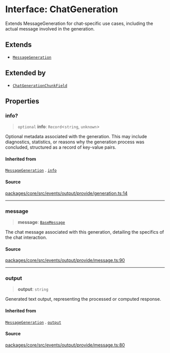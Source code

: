 # Interface: ChatGeneration

Extends MessageGeneration for chat-specific use cases, including the actual message involved in the generation.

## Extends

- [`MessageGeneration`](MessageGeneration.md)

## Extended by

- [`ChatGenerationChunkField`](ChatGenerationChunkField.md)

## Properties

### info?

> `optional` **info**: `Record`\<`string`, `unknown`\>

Optional metadata associated with the generation. This may include diagnostics, statistics,
or reasons why the generation process was concluded, structured as a record of key-value pairs.

#### Inherited from

[`MessageGeneration`](MessageGeneration.md) . [`info`](MessageGeneration.md#info)

#### Source

[packages/core/src/events/output/provide/generation.ts:14](https://github.com/VictorS67/encre/blob/c09849eb59af073bf23be826a912f2ba4f635f93/packages/core/src/events/output/provide/generation.ts#L14)

***

### message

> **message**: [`BaseMessage`](../../../../input/load/msgs/base/classes/BaseMessage.md)

The chat message associated with this generation, detailing the specifics of the chat interaction.

#### Source

[packages/core/src/events/output/provide/message.ts:90](https://github.com/VictorS67/encre/blob/c09849eb59af073bf23be826a912f2ba4f635f93/packages/core/src/events/output/provide/message.ts#L90)

***

### output

> **output**: `string`

Generated text output, representing the processed or computed response.

#### Inherited from

[`MessageGeneration`](MessageGeneration.md) . [`output`](MessageGeneration.md#output)

#### Source

[packages/core/src/events/output/provide/message.ts:80](https://github.com/VictorS67/encre/blob/c09849eb59af073bf23be826a912f2ba4f635f93/packages/core/src/events/output/provide/message.ts#L80)
